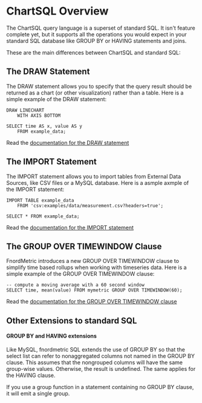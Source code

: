 ChartSQL Overview
=================

The ChartSQL query language is a superset of standard SQL. It isn't feature
complete yet, but it supports all the operations you would expect in your
standard SQL database like GROUP BY or HAVING statements and joins.

These are the main differences between ChartSQL and standard SQL:

The DRAW Statement
------------------

The DRAW statement allows you to specify that the query result should be returned
as a chart (or other visualization) rather than a table. Here is a simple example
of the DRAW statement:

    DRAW LINECHART
        WITH AXIS BOTTOM

    SELECT time AS x, value AS y
        FROM example_data;

Read the [documentation for the DRAW statement](/documentation/chartsql/draw_statement)


The IMPORT Statement
--------------------

The IMPORT statement allows you to import tables from External Data Sources,
like CSV files or a MySQL database. Here is a asmple axmple of the IMPORT
statement:

    IMPORT TABLE example_data
        FROM 'csv:examples/data/measurement.csv?headers=true';

    SELECT * FROM example_data;

Read the [documentation for the IMPORT statement](/documentation/chartsql/external_data_sources)


The GROUP OVER TIMEWINDOW Clause
--------------------------------

FnordMetric introduces a new GROUP OVER TIMEWINDOW clause to simplify time based
rollups when working with timeseries data. Here is a simple example of the GROUP
OVER TIMEWINDOW clause:

    -- compute a moving average with a 60 second window
    SELECT time, mean(value) FROM mymetric GROUP OVER TIMEWINDOW(60);

Read the [documentation for the GROUP OVER TIMEWINDOW clause](/documentation/chartsql/timewindow_aggregations)


Other Extensions to standard SQL
--------------------------------

#### GROUP BY and HAVING extensions

Like MySQL, fnordmetric SQL extends the use of GROUP BY so that the select list
can refer to nonaggregated columns not named in the GROUP BY clause. This assumes
that the nongrouped columns will have the same group-wise values. Otherwise, the
result is undefined. The same applies for the HAVING clause.

If you use a group function in a statement containing no GROUP BY clause, it
will emit a single group.
